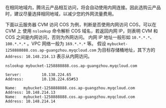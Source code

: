 在相同地域内，腾讯云产品相互访问，将会自动使用内网连接。因此选购云产品时，建议尽量选择相同地域，以减少您的外网流量费用。

下面以云服务器 CVM 访问 COS 为例，判断是否使用内网访问 COS，可以在 CVM 上 使用 `nslookup` 命令解析 COS 域名，若返回内网 IP，则表明 CVM 和 COS 之间是内网访问，否则为外网访问。
内网 IP 地址一般形如 `10.*.*.*`、`100.*.*.*` 。VPC 网络一般为 `169.*.*.*` 等。
假设 `mybucket-1258888888.cos.ap-guangzhou.myqcloud.com` 为目标存储桶地址，其下方的 `Address: 10.148.214.13` 表示从内网访问。

```
nslookup mybucket-1258888888.cos.ap-guangzhou.myqcloud.com

Server:         10.138.224.65
Address:        10.138.224.65#53

Name:   mybucket-1258888888.cos.ap-guangzhou.myqcloud.com
Address: 10.148.214.13
Name:   mybucket-1258888888.cos.ap-guangzhou.myqcloud.com
Address: 10.148.214.14
```
